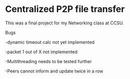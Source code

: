 # Centralized P2P file transfer 
This was a final project for my Networking class at CCSU. 

Bugs

-dynamic timeout calc not yet implemented

-packet 1 out of X not implemented

-Multithreading needs to be tested further

-Peers cannot inform and update twice in a row

